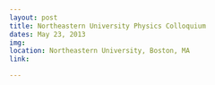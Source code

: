 ```yaml
---
layout: post
title: Northeastern University Physics Colloquium
dates: May 23, 2013
img: 
location: Northeastern University, Boston, MA
link: 

---
```

